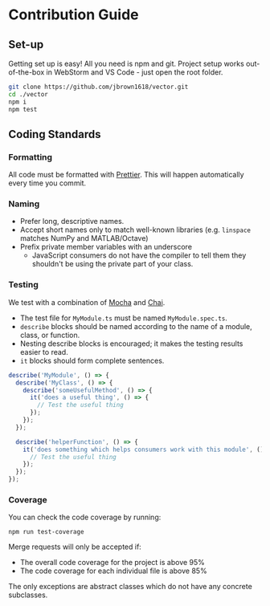 # Contribution Guide

## Set-up

Getting set up is easy! All you need is npm and git. Project setup works
out-of-the-box in WebStorm and VS Code - just open the root folder.

```bash
git clone https://github.com/jbrown1618/vector.git
cd ./vector
npm i
npm test
```

## Coding Standards

### Formatting

All code must be formatted with [Prettier](https://prettier.io/).
This will happen automatically every time you commit.

### Naming

- Prefer long, descriptive names.
- Accept short names only to match well-known libraries (e.g. `linspace` matches NumPy and MATLAB/Octave)
- Prefix private member variables with an underscore
  - JavaScript consumers do not have the compiler to tell them they shouldn't be using the private part of your class.

### Testing

We test with a combination of [Mocha]() and [Chai]().

- The test file for `MyModule.ts` must be named `MyModule.spec.ts`.
- `describe` blocks should be named according to the name of a module, class, or function.
- Nesting describe blocks is encouraged; it makes the testing results easier to read.
- `it` blocks should form complete sentences.

```javascript
describe('MyModule', () => {
  describe('MyClass', () => {
    describe('someUsefulMethod', () => {
      it('does a useful thing', () => {
        // Test the useful thing
      });
    });
  });

  describe('helperFunction', () => {
    it('does something which helps consumers work with this module', () => {
      // Test the useful thing
    });
  });
});
```

### Coverage

You can check the code coverage by running:

```
npm run test-coverage
```

Merge requests will only be accepted if:

- The overall code coverage for the project is above 95%
- The code coverage for each individual file is above 85%

The only exceptions are abstract classes which do not have any concrete subclasses.
